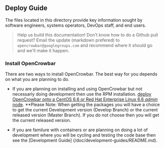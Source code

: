 ## Deploy Guide

The files located in this directory provide key information sought by software engineers, systems operators, DevOps staff, and end users.

> Help us build this documentation!  Don't know how to do a Github pull request?  Email the update (markdown prefered) to `opencrowbar@googlegroups.com` and recommend where it should go and we'll make it happen.

### Install OpenCrowbar
There are two ways to install OpenCrowbar.  The best way for you depends on what you are planning to do.
* If you are planning on installing and using OpenCrowbar but not necessarly doing development then use the RPM installation.
 [deploy OpenCrowbar onto a CentOS 6.6 or Red Hat Enterprise Linux 6.6 _admin_ node](./Install-CentOS-RHEL-6.6-AdminNode.md).
**Please Note: When getting the packages you will have a choice to get the current Development version (Develop Branch) or the current released version (Master Branch).  If you do not choose then you will get the current released version.

* If you are familure with containers or are planning on doing a lot of development where you will be cycling and testing the code base then see the [Development Guide] (/doc/development-guides/README.md).

